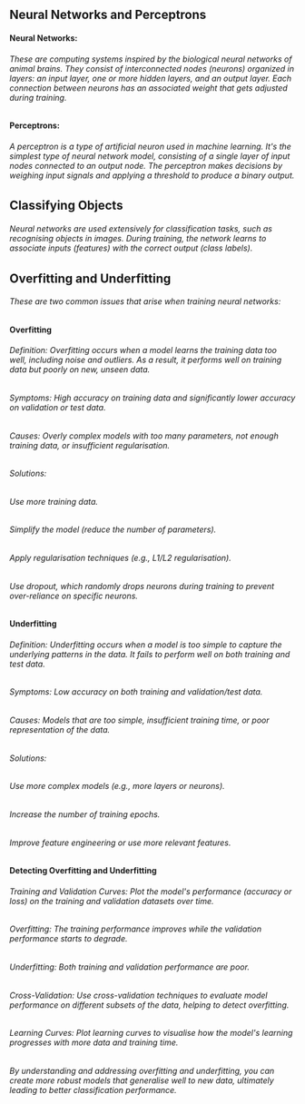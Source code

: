 ## Neural Networks and Perceptrons

#### Neural Networks: 
###### These are computing systems inspired by the biological neural networks of animal brains. They consist of interconnected nodes (neurons) organized in layers: an input layer, one or more hidden layers, and an output layer. Each connection between neurons has an associated weight that gets adjusted during training.

#### Perceptrons: 
###### A perceptron is a type of artificial neuron used in machine learning. It's the simplest type of neural network model, consisting of a single layer of input nodes connected to an output node. The perceptron makes decisions by weighing input signals and applying a threshold to produce a binary output.

## Classifying Objects
###### Neural networks are used extensively for classification tasks, such as recognising objects in images. During training, the network learns to associate inputs (features) with the correct output (class labels).

## Overfitting and Underfitting
###### These are two common issues that arise when training neural networks:

#### Overfitting
###### Definition: Overfitting occurs when a model learns the training data too well, including noise and outliers. As a result, it performs well on training data but poorly on new, unseen data.

###### Symptoms: High accuracy on training data and significantly lower accuracy on validation or test data.

###### Causes: Overly complex models with too many parameters, not enough training data, or insufficient regularisation.

###### Solutions:
###### Use more training data.
###### Simplify the model (reduce the number of parameters).
###### Apply regularisation techniques (e.g., L1/L2 regularisation).
###### Use dropout, which randomly drops neurons during training to prevent over-reliance on specific neurons.

#### Underfitting
###### Definition: Underfitting occurs when a model is too simple to capture the underlying patterns in the data. It fails to perform well on both training and test data.

###### Symptoms: Low accuracy on both training and validation/test data.

###### Causes: Models that are too simple, insufficient training time, or poor representation of the data.

###### Solutions:
###### Use more complex models (e.g., more layers or neurons).
###### Increase the number of training epochs.
###### Improve feature engineering or use more relevant features.

#### Detecting Overfitting and Underfitting
###### Training and Validation Curves: Plot the model's performance (accuracy or loss) on the training and validation datasets over time.

###### Overfitting: The training performance improves while the validation performance starts to degrade.

###### Underfitting: Both training and validation performance are poor.

###### Cross-Validation: Use cross-validation techniques to evaluate model performance on different subsets of the data, helping to detect overfitting.

###### Learning Curves: Plot learning curves to visualise how the model's learning progresses with more data and training time.

###### By understanding and addressing overfitting and underfitting, you can create more robust models that generalise well to new data, ultimately leading to better classification performance.